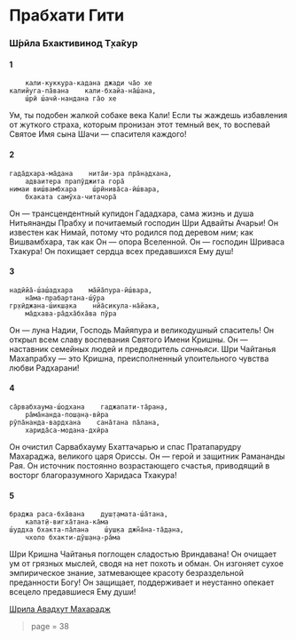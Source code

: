 # Прабхати Гити

### Ш́рӣла Бхактивинод Т̣ха̄кур

#### 1

        кали-куккура-кадана джади ча̄о хе
    калийуга-па̄вана    кали-бхайа-на̄ш́ана,
        ш́рӣ ш́ачӣ-нандана га̄о хе

Ум, ты подобен жалкой собаке века Кали! Если ты жаждешь избавления от жуткого страха, которым пронизан этот темный век, то воспевай Святое Имя сына Шачи — спасителя каждого!

#### 2

    гада̄дхара-ма̄дана    нита̄и-эра пра̄н̣адхана,
        адваитера прапӯджита гора̄
    нимаи виш́вамбхара    ш́рӣнива̄са-ӣш́вара,
        бхаката самӯха-читачора̄

Он — трансцендентный купидон Гададхара, сама жизнь и душа Нитьянанды Прабху и почитаемый господин Шри Адвайты Ачарьи! Он известен как Нимай, потому что родился под деревом *ним*; как Вишвамбхара, так как Он — опора Вселенной. Он — господин Шриваса Тхакура! Он похищает сердца всех предавшихся Ему душ!

#### 3

    надӣйа̄-ш́аш́адхара    ма̄йа̄пура-ӣш́вара,
        на̄ма-прабартана-ш́ӯра
    гр̣хӣджана-ш́икш̣ака    нйа̄сикула-на̄йака,
        ма̄дхава-ра̄дха̄бха̄ва пӯра

Он — луна Надии, Господь Майяпура и великодушный спаситель! Он открыл всем славу воспевания Святого Имени Кришны. Он — наставник семейных людей и предводитель *санньяси*. Шри Чайтанья Махапрабху — это Кришна, преисполненный упоительного чувства любви Радхарани!

#### 4

    са̄рвабхаума-ш́одхана    гаджапати-та̄ран̣а,
        ра̄ма̄нанда-пош̣ан̣а-вӣра
    рӯпа̄нанда-вардхана    сана̄тана па̄лана,
        харида̄са-модана-дхӣра

Он очистил Сарвабхауму Бхаттачарью и спас Пратапарудру Махараджа, великого царя Ориссы. Он — герой и защитник Рамананды Рая. Он источник постоянно возрастающего счастья, приводящий в восторг благоразумного Харидаса Тхакура!

#### 5

    браджа раса-бха̄вана    душ̣т̣амата-ш́а̄тана,
        капат̣ӣ-вигха̄тана-ка̄ма
    ш́уддха бхакта-па̄лана    ш́уш̣ка джн̃а̄на-та̄д̣ана,
        чхоло бхакти-дӯш̣ан̣а-ра̄ма

Шри Кришна Чайтанья поглощен сладостью Вриндавана! Он очищает ум от грязных мыслей, сводя на нет похоть и обман. Он изгоняет сухое эмпирическое знание, затмевающее красоту безраздельной преданности Богу! Он защищает, поддерживает и неустанно опекает всецело предавшиеся Ему души!

[Шрила Авадхут Махарадж](https://soundcloud.com/bharatimaharaj/avadxut-maxaradzh-utrennee-6)


> page = 38